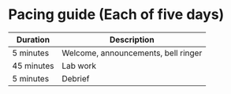 # Pacing guide (Each of five days)

Duration|Description
-|-
5 minutes|Welcome, announcements, bell ringer
45 minutes|Lab work
5 minutes|Debrief

